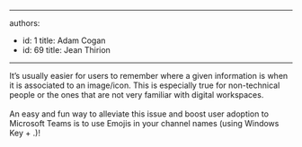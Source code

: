

---
authors:
  - id: 1
    title: Adam Cogan
  - id: 69
    title: Jean Thirion
---




<span class='intro'> <p>It’s usually easier for users to remember where a given information is when it is associated to an image/icon. This is especially true for non-technical people or the ones that are not very familiar with digital workspaces.<br>&#160;<br>An easy and fun way to alleviate this issue and boost user adoption to Microsoft Teams is to use Emojis in your channel names (using Windows Key + .)!&#160;</p> </span>

<p>​<br><br></p>


